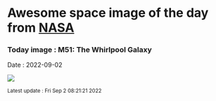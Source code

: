 
# Awesome space image of the day from [NASA](https://api.nasa.gov/)

### Today image : M51: The Whirlpool Galaxy

Date : 2022-09-02


![](https://apod.nasa.gov/apod/image/2209/m51_l2_1024.jpg)

<small>Latest update : Fri Sep  2 08:21:21 2022</small>


